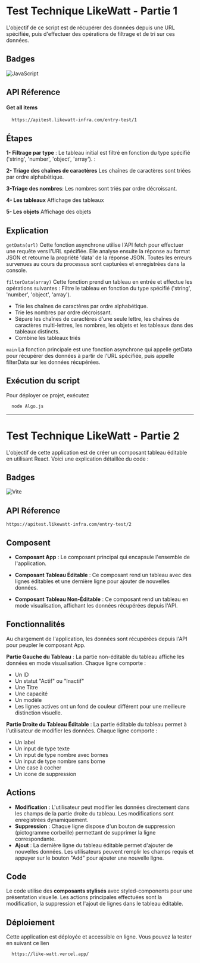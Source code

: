
# Test Technique LikeWatt - Partie 1

L'objectif de ce script est de récupérer des données depuis une URL spécifiée, puis d'effectuer des opérations de filtrage et de tri sur ces données.


## Badges

![JavaScript](https://img.shields.io/badge/javascript-%23323330.svg?style=for-the-badge&logo=javascript&logoColor=%23F7DF1E)



## API Réference

#### Get all items

```http
  https://apitest.likewatt-infra.com/entry-test/1
```


## Étapes

**1- Filtrage par type** :
Le tableau initial est filtré en fonction du type spécifié ('string', 'number', 'object', 'array').
:

**2- Triage des chaînes de caractères**
Les chaînes de caractères sont triées par ordre alphabétique.

**3-Triage des nombres**:
Les nombres sont triés par ordre décroissant.

**4- Les tableaux** Affichage des tableaux

**5- Les objets** Affichage des objets


## Explication 

  `getData(url)`
Cette fonction asynchrone utilise l'API fetch pour effectuer une requête vers l'URL spécifiée. Elle analyse ensuite la réponse au format JSON et retourne la propriété 'data' de la réponse JSON. Toutes les erreurs survenues au cours du processus sont capturées et enregistrées dans la console.

 `filterData(array)`
Cette fonction prend un tableau en entrée et effectue les opérations suivantes :
Filtre le tableau en fonction du type spécifié ('string', 'number', 'object', 'array').
- Trie les chaînes de caractères par ordre alphabétique.
- Trie les nombres par ordre décroissant.
- Sépare les chaînes de caractères d'une seule lettre, les chaînes de caractères multi-lettres, les nombres, les objets et les tableaux dans des tableaux distincts.
- Combine les tableaux triés

 `main`
La fonction principale est une fonction asynchrone qui appelle getData pour récupérer des données à partir de l'URL spécifiée, puis appelle filterData sur les données récupérées.
## Exécution du script 

Pour déployer ce projet, exécutez

```bash
  node Algo.js

```



-----------------

# Test Technique LikeWatt - Partie 2

L'objectif de cette application est de créer un composant tableau éditable en utilisant React. Voici une explication détaillée du code :


## Badges

![Vite](https://img.shields.io/badge/vite-%23646CFF.svg?style=for-the-badge&logo=vite&logoColor=white)

## API Réference

```http
https://apitest.likewatt-infra.com/entry-test/2
```


## Composent

- **Composant App** : Le composant principal qui encapsule l'ensemble de l'application.

- **Composant Tableau Éditable** : Ce composant rend un tableau avec des lignes éditables et une dernière ligne pour ajouter de nouvelles données.

- **Composant Tableau Non-Éditable**  : Ce composant rend un tableau en mode visualisation, affichant les données récupérées depuis l'API.
## Fonctionnalités

Au chargement de l'application, les données sont récupérées depuis l'API pour peupler le composant App. 

**Partie Gauche du Tableau** : La partie non-éditable du tableau affiche les données en mode visualisation. Chaque ligne comporte :

- Un ID
- Un statut "Actif" ou "Inactif"
- Une Titre
- Une capacité
- Un modèle
- Les lignes actives ont un fond de couleur différent pour une meilleure distinction visuelle.

**Partie Droite du Tableau Éditable** : La partie éditable du tableau permet à l'utilisateur de modifier les données. Chaque ligne comporte :
- Un label
- Un input de type texte
- Un input de type nombre avec bornes
- Un input de type nombre sans borne
- Une case à cocher
- Un icone de suppression

## Actions 

- **Modification** : L'utilisateur peut modifier les données directement dans les champs de la partie droite du tableau. Les modifications sont enregistrées dynamiquement.
- **Suppression** : Chaque ligne dispose d'un bouton de suppression (pictogramme corbeille) permettant de supprimer la ligne correspondante.
- **Ajout** : La dernière ligne du tableau éditable permet d'ajouter de nouvelles données. Les utilisateurs peuvent remplir les champs requis et appuyer sur le bouton "Add" pour ajouter une nouvelle ligne.
## Code 

Le code utilise des **composants stylisés** avec styled-components pour une présentation visuelle. Les actions principales effectuées sont la modification, la suppression et l'ajout de lignes dans le tableau éditable.


## Déploiement


Cette application est déployée et accessible en ligne. Vous pouvez la tester en suivant ce lien

```bash
  https://like-watt.vercel.app/

```



